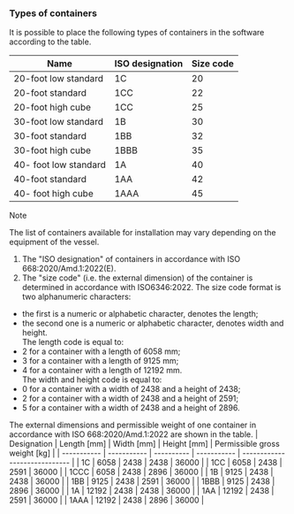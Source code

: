 ### Types of containers

It is possible to place the following types of containers in the software according to the table.

| Name                  | ISO designation | Size code |
| --------------------- | --------------- | --------- |
| 20-foot low standard  | 1C              | 20        |
| 20-foot standard      | 1CC             | 22        |
| 20-foot high cube     | 1CC             | 25        |
| 30-foot low standard  | 1B              | 30        |
| 30-foot standard      | 1BB             | 32        |
| 30-foot high cube     | 1BBB            | 35        |
| 40- foot low standard | 1A              | 40        |
| 40-foot standard      | 1AA             | 42        |
| 40- foot high cube    | 1AAA            | 45        |

> [!NOTE]
> The list of containers available for installation may vary depending on the equipment of the vessel.

1. The "ISO designation" of containers in accordance with ISO 668:2020/Amd.1:2022(E).
2. The "size code" (i.e. the external dimension) of the container is determined in accordance with ISO6346:2022. The size code format is two alphanumeric characters:
- the first is a numeric or alphabetic character, denotes the length;
- the second one is a numeric or alphabetic character, denotes width and height.<br>
The length code is equal to:
- 2 for a container with a length of 6058 mm;
- 3 for a container with a length of 9125 mm;
- 4 for a container with a length of 12192 mm.<br>
The width and height code is equal to:
- 0 for a container with a width of 2438 and a height of 2438;
- 2 for a container with a width of 2438 and a height of 2591;
- 5 for a container with a width of 2438 and a height of 2896.

The external dimensions and permissible weight of one container in accordance with ISO 668:2020/Amd.1:2022 are shown in the table.
| Designation | Length [mm] | Width [mm] | Height [mm] | Permissible gross weight [kg] |
| ----------- | ----------- | ---------- | ----------- | ----------------------------- |
| 1C          | 6058        | 2438       | 2438        | 36000                         |
| 1СС         | 6058        | 2438       | 2591        | 36000                         |
| 1ССC        | 6058        | 2438       | 2896        | 36000                         |
| 1B          | 9125        | 2438       | 2438        | 36000                         |
| 1BB         | 9125        | 2438       | 2591        | 36000                         |
| 1BBB        | 9125        | 2438       | 2896        | 36000                         |
| 1A          | 12192       | 2438       | 2438        | 36000                         |
| 1AA         | 12192       | 2438       | 2591        | 36000                         |
| 1AAA        | 12192       | 2438       | 2896        | 36000                         |